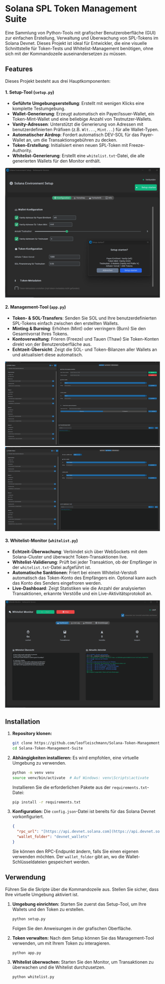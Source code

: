 # Solana SPL Token Management Suite

Eine Sammlung von Python-Tools mit grafischer Benutzeroberfläche (GUI) zur einfachen Erstellung, Verwaltung und Überwachung von SPL-Tokens im Solana Devnet. Dieses Projekt ist ideal für Entwickler, die eine visuelle Schnittstelle für Token-Tests und Whitelist-Management benötigen, ohne sich mit der Kommandozeile auseinandersetzen zu müssen.

## Features

Dieses Projekt besteht aus drei Hauptkomponenten:

#### 1. Setup-Tool (`setup.py`)
- **Geführte Umgebungserstellung**: Erstellt mit wenigen Klicks eine komplette Testumgebung.
- **Wallet-Generierung**: Erzeugt automatisch ein Payer/Issuer-Wallet, ein Token-Mint-Wallet und eine beliebige Anzahl von Testnutzer-Wallets.
- **Vanity-Adressen**: Unterstützt die Generierung von Adressen mit benutzerdefinierten Präfixen (z.B. `Wlt...`, `Mint...`) für alle Wallet-Typen.
- **Automatischer Airdrop**: Fordert automatisch DEV-SOL für das Payer-Wallet an, um die Transaktionsgebühren zu decken.
- **Token-Erstellung**: Initialisiert einen neuen SPL-Token mit Freeze-Authority.
- **Whitelist-Generierung**: Erstellt eine `whitelist.txt`-Datei, die alle generierten Wallets für den Monitor enthält.

![app2](https://github.com/leofleischmann/Solana-Token-Management-Suite/blob/f4e116df408867a4688febeaabdb81e83cfa6cb2/setup.png?raw=true)

#### 2. Management-Tool (`app.py`)
- **Token- & SOL-Transfers**: Senden Sie SOL und Ihre benutzerdefinierten SPL-Tokens einfach zwischen den erstellten Wallets.
- **Minting & Burning**: Erhöhen (Mint) oder verringern (Burn) Sie den Gesamtvorrat Ihres Tokens.
- **Kontoverwaltung**: Frieren (Freeze) und Tauen (Thaw) Sie Token-Konten direkt von der Benutzeroberfläche aus.
- **Echtzeit-Übersicht**: Zeigt die SOL- und Token-Bilanzen aller Wallets an und aktualisiert diese automatisch.

![app](https://github.com/leofleischmann/Solana-Token-Management-Suite/blob/f4e116df408867a4688febeaabdb81e83cfa6cb2/app.png?raw=true)
![app2](https://github.com/leofleischmann/Solana-Token-Management-Suite/blob/f4e116df408867a4688febeaabdb81e83cfa6cb2/app2.png?raw=true)

#### 3. Whitelist-Monitor (`whitelist.py`)
- **Echtzeit-Überwachung**: Verbindet sich über WebSockets mit dem Solana-Cluster und überwacht Token-Transaktionen live.
- **Whitelist-Validierung**: Prüft bei jeder Transaktion, ob der Empfänger in der `whitelist.txt`-Datei aufgeführt ist.
- **Automatische Sanktionen**: Friert bei einem Whitelist-Verstoß automatisch das Token-Konto des Empfängers ein. Optional kann auch das Konto des Senders eingefroren werden.
- **Live-Dashboard**: Zeigt Statistiken wie die Anzahl der analysierten Transaktionen, erkannte Verstöße und ein Live-Aktivitätsprotokoll an.

![app2](https://github.com/leofleischmann/Solana-Token-Management-Suite/blob/f4e116df408867a4688febeaabdb81e83cfa6cb2/whitelist.png?raw=true)

## Installation

1.  **Repository klonen:**
    ```bash
    git clone https://github.com/leofleischmann/Solana-Token-Management-Suite.git
    cd Solana-Token-Management-Suite
    ```

2.  **Abhängigkeiten installieren:**
    Es wird empfohlen, eine virtuelle Umgebung zu verwenden.
    ```bash
    python -m venv venv
    source venv/bin/activate  # Auf Windows: venv\Scripts\activate
    ```
    Installieren Sie die erforderlichen Pakete aus der `requirements.txt`-Datei:
    ```bash
    pip install -r requirements.txt
    ```

3.  **Konfiguration:**
    Die `config.json`-Datei ist bereits für das Solana Devnet vorkonfiguriert.
    ```json
    {
      "rpc_url": "[https://api.devnet.solana.com](https://api.devnet.solana.com)",
      "wallet_folder": "devnet_wallets"
    }
    ```
    Sie können den RPC-Endpunkt ändern, falls Sie einen eigenen verwenden möchten. Der `wallet_folder` gibt an, wo die Wallet-Schlüsseldateien gespeichert werden.

## Verwendung

Führen Sie die Skripte über die Kommandozeile aus. Stellen Sie sicher, dass Ihre virtuelle Umgebung aktiviert ist.

1.  **Umgebung einrichten:**
    Starten Sie zuerst das Setup-Tool, um Ihre Wallets und den Token zu erstellen.
    ```bash
    python setup.py
    ```
    Folgen Sie den Anweisungen in der grafischen Oberfläche.

2.  **Token verwalten:**
    Nach dem Setup können Sie das Management-Tool verwenden, um mit Ihrem Token zu interagieren.
    ```bash
    python app.py
    ```

3.  **Whitelist überwachen:**
    Starten Sie den Monitor, um Transaktionen zu überwachen und die Whitelist durchzusetzen.
    ```bash
    python whitelist.py
    ```

